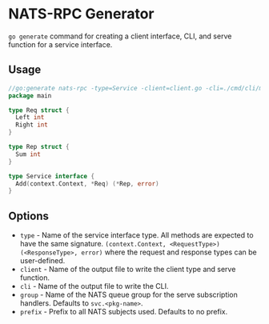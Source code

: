 # NATS-RPC Generator

`go generate` command for creating a client interface, CLI, and serve function for a service interface.

## Usage

```go
//go:generate nats-rpc -type=Service -client=client.go -cli=./cmd/cli/main.go
package main

type Req struct {
  Left int
  Right int
}

type Rep struct {
  Sum int
}

type Service interface {
  Add(context.Context, *Req) (*Rep, error)
}
```

## Options

- `type` - Name of the service interface type. All methods are expected to have the same signature. `(context.Context, <RequestType>) (<ResponseType>, error)` where the request and response types can be user-defined.
- `client` - Name of the output file to write the client type and serve function.
- `cli` - Name of the output file to write the CLI.
- `group` - Name of the NATS queue group for the serve subscription handlers. Defaults to `svc.<pkg-name>`.
- `prefix` - Prefix to all NATS subjects used. Defaults to no prefix.
